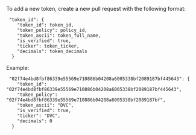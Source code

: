 To add a new token, create a new pull request with the following format:

```
 "token_id": {
    "token_id": token_id,
    "token_policy": policy_id,
    "token_ascii": token_full_name,
    "is_verified": true,
    "ticker": token_ticker,
    "decimals": token_decimals
  }
```

Example:
```
 "02f74e4bd8fbf86339e55569e710886b04208a6005338bf2089187bf445643": {
    "token_id": "02f74e4bd8fbf86339e55569e710886b04208a6005338bf2089187bf445643",
    "token_policy": "02f74e4bd8fbf86339e55569e710886b04208a6005338bf2089187bf",
    "token_ascii": "DVC",
    "is_verified": true,
    "ticker": "DVC",
    "decimals": 0
  }
```
